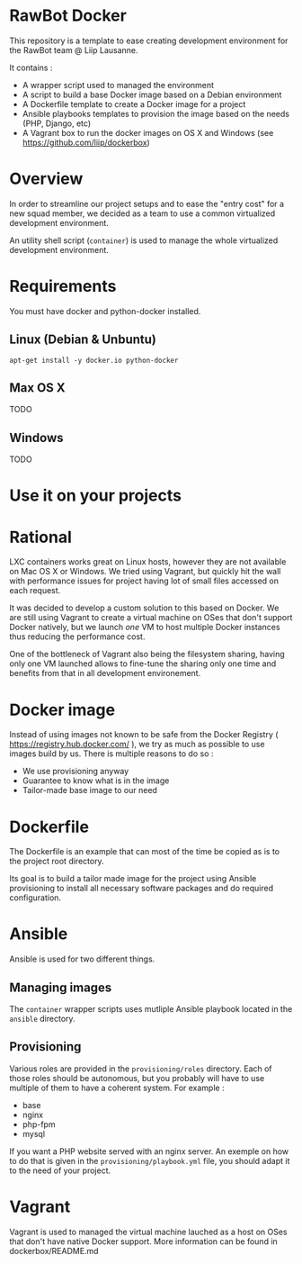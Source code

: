 RawBot Docker
=============

This repository is a template to ease creating development environment for the RawBot team @ Liip Lausanne.

It contains :

* A wrapper script used to managed the environment
* A script to build a base Docker image based on a Debian environment
* A Dockerfile template to create a Docker image for a project
* Ansible playbooks templates to provision the image based on the needs (PHP, Django, etc)
* A Vagrant box to run the docker images on OS X and Windows (see https://github.com/liip/dockerbox)

Overview
========

In order to streamline our project setups and to ease the "entry cost" for a new squad member, we
decided as a team to use a common virtualized development environment.

An utility shell script (`container`) is used to manage the whole virtualized development environment.

Requirements
============

You must have docker and python-docker installed.

Linux (Debian & Unbuntu)
------------------------

```
apt-get install -y docker.io python-docker
```

Max OS X
--------

TODO

Windows
-------

TODO

Use it on your projects
=======================


Rational
========

LXC containers works great on Linux hosts, however they are not available on Mac OS X or Windows.
We tried using Vagrant, but quickly hit the wall with performance issues for project having lot
of small files accessed on each request.

It was decided to develop a custom solution to this based on Docker. We are still using Vagrant to
create a virtual machine on OSes that don't support Docker natively, but we launch *one* VM to host
multiple Docker instances thus reducing the performance cost.

One of the bottleneck of Vagrant also being the filesystem sharing, having only one VM launched allows
to fine-tune the sharing only one time and benefits from that in all development environement.

Docker image
============

Instead of using images not known to be safe from the Docker Registry ( https://registry.hub.docker.com/ ),
we try as much as possible to use images build by us. There is multiple reasons to do so :

* We use provisioning anyway
* Guarantee to know what is in the image
* Tailor-made base image to our need


Dockerfile
==========

The Dockerfile is an example that can most of the time be copied as is to the project root directory.

Its goal is to build a tailor made image for the project using Ansible provisioning to install all
necessary software packages and do required configuration.

Ansible
=======

Ansible is used for two different things.

Managing images
---------------

The `container` wrapper scripts uses mutliple Ansible playbook located in the `ansible` directory.

Provisioning
------------

Various roles are provided in the `provisioning/roles` directory. Each of those roles should be autonomous,
but you probably will have to use multiple of them to have a coherent system. For example :

* base
* nginx
* php-fpm
* mysql

If you want a PHP website served with an nginx server. An exemple on how to do that is given in the
`provisioning/playbook.yml` file, you should adapt it to the need of your project.

Vagrant
=======

Vagrant is used to managed the virtual machine lauched as a host on OSes that don't have native
Docker support. More information can be found in dockerbox/README.md
